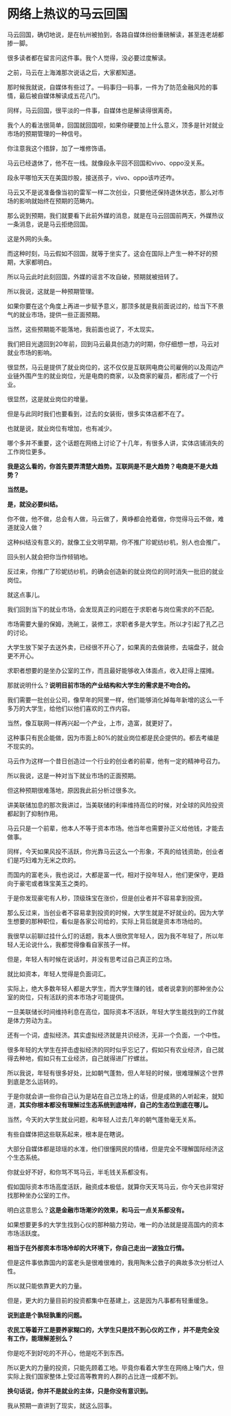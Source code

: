 # 网络上热议的马云回国
马云回国，确切地说，是在杭州被拍到，各路自媒体纷纷重磅解读，甚至连老胡都掺一脚。

很多读者都在留言问这件事。我个人觉得，没必要过度解读。

之前，马云在上海滩那次说话之后，大家都知道。

那时候我就说，自媒体有些过了。一码事归一码事，一件为了防范金融风险的事情，最后被自媒体解读成五花八门。

同样，马云回国，很平淡的一件事，自媒体也是解读得很离奇。

我个人的看法很简单，回国就回国呗，如果你硬要加上什么意义，顶多是针对就业市场的预期管理的一种信号。

你注意我这个措辞，加了一堆修饰语。

马云已经退休了，他不在一线。就像段永平回不回国和vivo、oppo没关系。

段永平哪怕天天在美国炒股，接送孩子，vivo、oppo该咋还咋。

马云又不是说准备像当初的雷军一样二次创业，只要他还保持退休状态，那么对市场的影响就始终在预期的范畴内。

那么说到预期，我们就要看下此前外媒的消息，就是在马云回国前两天，外媒热议一条消息，说是马云拒绝回国。

这是外网的头条。

而这种时刻，马云假如不回国，就等于坐实了。这会在国际上产生一种不好的预期，大家都明白。

所以马云此时此刻回国，外媒的谣言不攻自破，预期就被扭转了。

所以我说，这就是一种预期管理。

如果你要在这个角度上再进一步赋予意义，那顶多就是我前面说过的，给当下不景气的就业市场，提供一些正面预期。

当然，这些预期能不能落地，我前面也说了，不太现实。

我们把目光退回到20年前，回到马云最具创造力的时期，你仔细想一想，马云对就业市场的影响。

很显然，马云是提供了就业岗位的，这不仅仅是互联网电商公司雇佣的以及周边产业链外围产生的就业岗位，光是电商的商家，以及商家的雇员，都形成了一个行业。

很显然，这是就业岗位的增量。

但是与此同时我们也要看到，过去的女装街，很多实体店都不在了。

也就是说，就业岗位有增加，也有减少。

哪个多并不重要，这个话题在网络上讨论了十几年，有很多人讲，实体店铺消失的工作岗位更多。

**我是这么看的，你首先要弄清楚大趋势。互联网是不是大趋势？电商是不是大趋势？**

**当然是。**

**是，就没必要纠结。**

你不做，他不做，总会有人做，马云做了，黄峥都会抢着做，你觉得马云不做，难道就没人做？

这种纠结没有意义的，就像工业文明早期，你不推广珍妮纺纱机，别人也会推广。

回头别人就会把你当作倾销地。

反过来，你推广了珍妮纺纱机，的确会创造新的就业岗位的同时消失一批旧的就业岗位。

就这点事儿。

我们回到当下的就业市场，会发现真正的问题在于求职者与岗位需求的不匹配。

市场需要大量的保姆，洗碗工，装修工，求职者多是大学生。所以才引起了孔乙己的讨论。

大学生放下架子去送外卖，已经很不开心了，如果真的去做装修，去端盘子，就会更不开心。

求职者想要的是坐办公室的工作，而且最好能够收入体面点，收入赶得上摆摊。

那就说明什么？**说明目前市场的产业结构和大学生的需求是不吻合的。**

我们需要一批创业公司，像早年的阿里一样，他们能够消化掉每年新增的这么一千多万的大学生，给他们以他们喜欢的工作内容。

当然，像互联网一样再兴起一个产业，上市，造富，就更好了。

这种事只有民企能做，因为市面上80%的就业岗位都是民企提供的。都去考编是不现实的。

马云作为这样一个昔日创造过一个行业的创业者的前辈，他有一定的精神号召力。

所以我说，这是一种对当下就业市场的正面预期。

但这种预期很难落地，原因我此前分析过很多次。

讲美联储加息的那次我讲过，当美联储的利率维持高位的时候，对全球的风险投资都起到了抑制作用。

马云只是一个前辈，他本人不等于资本市场。他当年也需要孙正义给他钱，才能去做事。

同样，今天如果风投不活跃，你光靠马云这么一个形象，不真的给钱资助，创业者们是巧妇难为无米之炊的。

而国内的富老头，我也说过，大都是富一代，相对于投年轻人，他们更保守，更趋向于豪宅或者珠宝美玉之类的。

于是你发现豪宅有人秒，顶级珠宝在涨价，但是创业者并不容易拿到投资。

那么反过来，当创业者不容易拿到投资的时候，大学生就是不好就业的。因为大学生想要的那种职位，看似是各家公司给的，实际上背后就是资本市场给的。

我很早以前聊过挂什么灯的话题，我本人很欣赏年轻人，因为我不年轻了，所以年轻人无论说什么，我都觉得像看自家孩子一样。

但是，年轻人有时候在说话时，并没有思考过自己真正的立场。

就比如资本，年轻人觉得是负面词汇。

实际上，绝大多数年轻人都是大学生，而大学生赚的钱，或者说拿到的那种坐办公室的岗位，只有活跃的资本市场才可能提供。

一旦美联储长时间维持利息在高位，国际资本不活跃，年轻大学生能找到的工作就是体力劳动为主。

还有一个词，虚拟经济。其实虚拟经济就是共识经济，无非一个负面，一个中性。

很多年轻的大学生在抨击虚拟经济的同时似乎忘记了，假如只有农业经济，自己就得去种地，假如只有工业经济，自己就得进厂拧螺丝。

所以我说，年轻有很多好处，比如朝气蓬勃，但人年轻的时候，很难理解这个世界到底是怎么运转的。

于是你就会讲一些你自己认为是站在自己立场上的话，但是成熟的人听起来，就知道，**其实你根本都没有理解过生态系统到底啥样，自己的生态位到底在哪儿。**

当然，今天的大学生就业问题，和年轻人过去几年的朝气蓬勃毫无关系。

有些自媒体把这些联系起来，根本是在瞎说。

大部分自媒体都是琼瑶的水准，他们很懂网民的情绪，但是完全不理解国际经济这个生态系统。

你就业好不好，和你骂不骂马云，半毛钱关系都没有。

假如国际资本市场高度活跃，融资成本极低，就算你天天骂马云，你今天也非常好找那种坐办公室的工作。

明白这意思么？**这是金融市场潮汐的效果，和马云一点关系都没有。**

如果想要更多的大学生找到心仪的那种脑力劳动，唯一的办法就是提高国内的资本市场活跃度。

**相当于在外部资本市场冷却的大环境下，你自己走出一波独立行情。**

但是这件事依靠国内的富老头是很难很难的，我用陶朱公救子的典故多次分析过人性。

所以就只能依靠更大的力量。

但是，更大的力量目前的投资都集中在基建上，这是因为凡事都有轻重缓急。

**说到底是个孰轻孰重的问题。**

**农民工等着开工是要养家糊口的，大学生只是找不到心仪的工作 ，并不是完全没有工作，能理解差别么？**

你是吃不到好吃的不开心，他是吃不到东西。

所以更大的力量的投资，只能先顾着工地。毕竟你看着大学生在网络上嗓门大，但实际上我们国家整体上受过高等教育的人群的占比连一成都不到。

**换句话说，你并不是就业的主体，只是你没有意识到。**

我从预期一直讲到了现实，就这么回事。